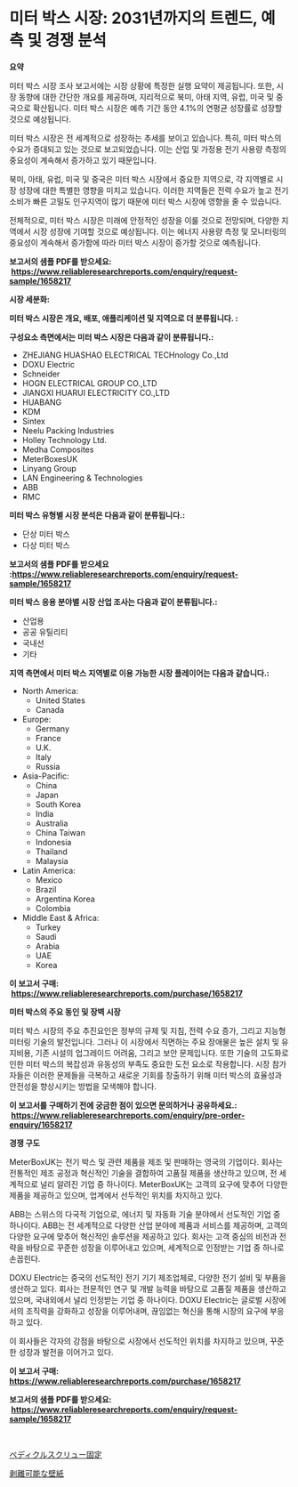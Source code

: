 <p><h1>미터 박스 시장: 2031년까지의 트렌드, 예측 및 경쟁 분석</h1></p><p><strong>요약</strong></p>
<p><p>미터 박스 시장 조사 보고서에는 시장 상황에 특정한 실행 요약이 제공됩니다. 또한, 시장 동향에 대한 간단한 개요를 제공하며, 지리적으로 북미, 아태 지역, 유럽, 미국 및 중국으로 확산됩니다. 미터 박스 시장은 예측 기간 동안 4.1%의 연평균 성장률로 성장할 것으로 예상됩니다.</p><p>미터 박스 시장은 전 세계적으로 성장하는 추세를 보이고 있습니다. 특히, 미터 박스의 수요가 증대되고 있는 것으로 보고되었습니다. 이는 산업 및 가정용 전기 사용량 측정의 중요성이 계속해서 증가하고 있기 때문입니다.</p><p>북미, 아태, 유럽, 미국 및 중국은 미터 박스 시장에서 중요한 지역으로, 각 지역별로 시장 성장에 대한 특별한 영향을 미치고 있습니다. 이러한 지역들은 전력 수요가 높고 전기 소비가 빠른 고밀도 인구지역이 많기 때문에 미터 박스 시장에 영향을 줄 수 있습니다.</p><p>전체적으로, 미터 박스 시장은 미래에 안정적인 성장을 이룰 것으로 전망되며, 다양한 지역에서 시장 성장에 기여할 것으로 예상됩니다. 이는 에너지 사용량 측정 및 모니터링의 중요성이 계속해서 증가함에 따라 미터 박스 시장이 증가할 것으로 예측됩니다.</p></p>
<p><strong>보고서의 샘플 PDF를 받으세요: &nbsp;<a href="https://www.reliableresearchreports.com/enquiry/request-sample/1658217">https://www.reliableresearchreports.com/enquiry/request-sample/1658217</a></strong></p>
<p><strong>시장 세분화:</strong></p>
<p><strong> 미터 박스 시장은 개요, 배포, 애플리케이션 및 지역으로 더 분류됩니다. :</strong></p>
<p><strong>구성요소 측면에서는 미터 박스 시장은 다음과 같이 분류됩니다.:</strong></p>
<p><ul><li>ZHEJIANG HUASHAO ELECTRICAL TECHnology Co.,Ltd</li><li>DOXU Electric</li><li>Schneider</li><li>HOGN ELECTRICAL GROUP CO.,LTD</li><li>JIANGXI HUARUI ELECTRICITY CO.,LTD</li><li>HUABANG</li><li>KDM</li><li>Sintex</li><li>Neelu Packing Industries</li><li>Holley Technology Ltd.</li><li>Medha Composites</li><li>MeterBoxesUK</li><li>Linyang Group</li><li>LAN Engineering & Technologies</li><li>ABB</li><li>RMC</li></ul></p>
<p><strong> 미터 박스 유형별 시장 분석은 다음과 같이 분류됩니다.:</strong></p>
<p><ul><li>단상 미터 박스</li><li>다상 미터 박스</li></ul></p>
<p><strong>보고서의 샘플 PDF를 받으세요 :<a href="https://www.reliableresearchreports.com/enquiry/request-sample/1658217">https://www.reliableresearchreports.com/enquiry/request-sample/1658217</a></strong></p>
<p><strong> 미터 박스 응용 분야별 시장 산업 조사는 다음과 같이 분류됩니다.:</strong></p>
<p><ul><li>산업용</li><li>공공 유틸리티</li><li>국내선</li><li>기타</li></ul></p>
<p><strong>지역 측면에서 미터 박스 지역별로 이용 가능한 시장 플레이어는 다음과 같습니다.:</strong></p>
<p><ul>
    <li>
        North America:
        <ul>
            <li>United States</li>
            <li>Canada</li>
        </ul>
    </li>
    <li>
        Europe:
        <ul>
            <li>Germany</li>
            <li>France</li>
            <li>U.K.</li>
            <li>Italy</li>
            <li>Russia</li>
        </ul>
    </li>
    <li>
        Asia-Pacific:
        <ul>
            <li>China</li>
            <li>Japan</li>
            <li>South Korea</li>
            <li>India</li>
            <li>Australia</li>
            <li>China Taiwan</li>
            <li>Indonesia</li>
            <li>Thailand</li>
            <li>Malaysia</li>
        </ul>
    </li>
    <li>
        Latin America:
        <ul>
            <li>Mexico</li>
            <li>Brazil</li>
            <li>Argentina Korea</li>
            <li>Colombia</li>
        </ul>
    </li>
    <li>
        Middle East & Africa:
        <ul>
            <li>Turkey</li>
            <li>Saudi</li>
            <li>Arabia</li>
            <li>UAE</li>
            <li>Korea</li>
        </ul>
    </li>
    </ul></p>
<p><strong>이 보고서 구매: &nbsp;<a href="https://www.reliableresearchreports.com/purchase/1658217">https://www.reliableresearchreports.com/purchase/1658217</a></strong></p>
<p><strong>미터 박스의 주요 동인 및 장벽 시장</strong></p>
<p><p>미터 박스 시장의 주요 추진요인은 정부의 규제 및 지침, 전력 수요 증가, 그리고 지능형 미터링 기술의 발전입니다. 그러나 이 시장에서 직면하는 주요 장애물은 높은 설치 및 유지비용, 기존 시설의 업그레이드 어려움, 그리고 보안 문제입니다. 또한 기술의 고도화로 인한 미터 박스의 복잡성과 유동성의 부족도 중요한 도전 요소로 작용합니다. 시장 참가자들은 이러한 문제들을 극복하고 새로운 기회를 창출하기 위해 미터 박스의 효율성과 안전성을 향상시키는 방법을 모색해야 합니다.</p></p>
<p><strong>이 보고서를 구매하기 전에 궁금한 점이 있으면 문의하거나 공유하세요.: &nbsp;<a href="https://www.reliableresearchreports.com/enquiry/pre-order-enquiry/1658217">https://www.reliableresearchreports.com/enquiry/pre-order-enquiry/1658217</a></strong></p>
<p><strong>경쟁 구도</strong></p>
<p><p>MeterBoxUK는 전기 박스 및 관련 제품을 제조 및 판매하는 영국의 기업이다. 회사는 전통적인 제조 공정과 혁신적인 기술을 결합하여 고품질 제품을 생산하고 있으며, 전 세계적으로 널리 알려진 기업 중 하나이다. MeterBoxUK는 고객의 요구에 맞추어 다양한 제품을 제공하고 있으며, 업계에서 선두적인 위치를 차지하고 있다.</p><p>ABB는 스위스의 다국적 기업으로, 에너지 및 자동화 기술 분야에서 선도적인 기업 중 하나이다. ABB는 전 세계적으로 다양한 산업 분야에 제품과 서비스를 제공하며, 고객의 다양한 요구에 맞추어 혁신적인 솔루션을 제공하고 있다. 회사는 고객 중심의 비전과 전략을 바탕으로 꾸준한 성장을 이루어내고 있으며, 세계적으로 인정받는 기업 중 하나로 손꼽힌다.</p><p>DOXU Electric는 중국의 선도적인 전기 기기 제조업체로, 다양한 전기 설비 및 부품을 생산하고 있다. 회사는 전문적인 연구 및 개발 능력을 바탕으로 고품질 제품을 생산하고 있으며, 국내외에서 널리 인정받는 기업 중 하나이다. DOXU Electric는 글로벌 시장에서의 조직력을 강화하고 성장을 이루어내며, 끊임없는 혁신을 통해 시장의 요구에 부응하고 있다. </p><p>이 회사들은 각자의 강점을 바탕으로 시장에서 선도적인 위치를 차지하고 있으며, 꾸준한 성장과 발전을 이어가고 있다.</p></p>
<p><strong>이 보고서 구매: &nbsp; <a href="https://www.reliableresearchreports.com/purchase/1658217">https://www.reliableresearchreports.com/purchase/1658217</a></strong></p>
<p><strong>보고서의 샘플 PDF를 받으세요: &nbsp;<a href="https://www.reliableresearchreports.com/enquiry/request-sample/1658217">https://www.reliableresearchreports.com/enquiry/request-sample/1658217</a></strong><strong></strong></p>
<p>&nbsp;</p>
<p><p><a href="https://medium.com/@matteills7854/%E3%83%9A%E3%83%87%E3%82%A3%E3%82%AD%E3%83%A5%E3%83%A9%E3%83%BC%E3%82%B9%E3%82%AF%E3%83%AA%E3%83%A5%E3%83%BC%E3%83%95%E3%82%A3%E3%82%AF%E3%82%BB%E3%83%BC%E3%82%B7%E3%83%A7%E3%83%B3%E5%B8%82%E5%A0%B4%E3%81%AF-%E5%B8%82%E5%A0%B4%E3%82%B7%E3%82%A7%E3%82%A2-%E3%82%B5%E3%82%A4%E3%82%BA-2031%E5%B9%B4%E3%81%BE%E3%81%A7%E3%81%AE%E4%BA%88%E6%B8%AC%E3%81%AB%E7%84%A6%E7%82%B9%E3%82%92%E5%BD%93%E3%81%A6%E3%81%A6%E3%81%84%E3%81%BE%E3%81%99-34e9459f1e1c">ペディクルスクリュー固定</a></p><p><a href="https://github.com/nemesis2824/Market-Research-Report-List-1/blob/main/426954713273.md">剥離可能な壁紙</a></p></p>